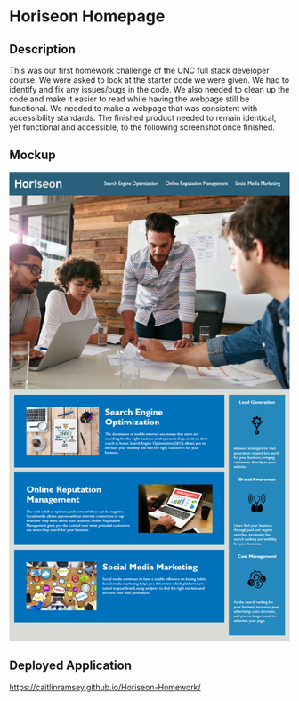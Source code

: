 # Horiseon Homepage

## Description
This was our first homework challenge of the UNC full stack developer course. We were asked to look at the starter code we were given. We had to identify and fix any issues/bugs in the code. We also needed to clean up the code and make it easier to read while having the webpage still be functional. We needed to make a webpage that was consistent with accessibility standards. The finished product needed to remain identical, yet functional and accessible, to the following screenshot once finished.

## Mockup
![An image of the Horiseon homepage.](./assets/01-html-css-git-homework-demo.png)

## Deployed Application
https://caitlinramsey.github.io/Horiseon-Homework/